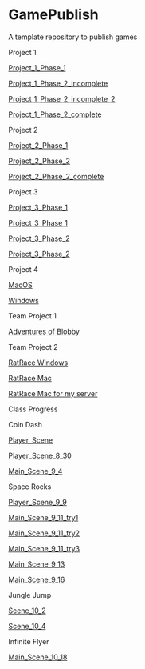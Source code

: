 # GamePublish
A template repository to publish games

Project 1

[Project_1_Phase_1](coin-dash-2-phase-1)

[Project_1_Phase_2_incomplete](hockey_dash_9_25)

[Project_1_Phase_2_incomplete_2](hockey_dash_9_25_2)

[Project_1_Phase_2_complete](project1_phase2_10_28)


Project 2

[Project_2_Phase_1](project2_phase1_10_14)

[Project_2_Phase_2](project2_phase2_10_24)

[Project_2_Phase_2_complete](project2_phase2_11_1)

Project 3

[Project_3_Phase_1](mini-golf-project3-phase-1)

[Project_3_Phase_1](mini_golf_11_9)

[Project_3_Phase_2](myminigolf_11_15_2)

[Project_3_Phase_2](mini_golf_12_5)

Project 4

[MacOS](project4_macOS)

[Windows](Scramble_Windows)

Team Project 1

[Adventures of Blobby](Adventures_of_Blobby)

Team Project 2

[RatRace Windows](ratRace_Windows)

[RatRace Mac](ratRace_mac_fin.dmg)

[RatRace Mac for my server](ratrace_mine.dmg)



Class Progress

Coin Dash

[Player_Scene](player_scene)

[Player_Scene_8_30](player_scene_8_30)

[Main_Scene_9_4](main_scene_9_4)


Space Rocks

[Player_Scene_9_9](player_scene_9_9)

[Main_Scene_9_11_try1](sr_main_9_11)

[Main_Scene_9_11_try2](sr_main_9_11_try2)

[Main_Scene_9_11_try3](sr_main_9_11_try3)

[Main_Scene_9_13](main_scene_9_13)

[Main_Scene_9_16](main_scene_9_16)

Jungle Jump

[Scene_10_2](scene_10_2)

[Scene_10_4](scene_10_4)


Infinite Flyer

[Main_Scene_10_18](scene_10_18_2)


